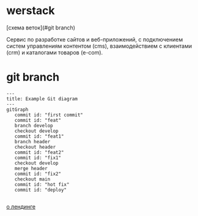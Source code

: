 # werstack

[схема веток](#git branch)

Сервис по разработке сайтов и веб-приложений, с подключением систем управлениям контентом (cms), взаимодействием с клиентами (crm) и каталогами товаров (e-com).

# git branch
```mermaid
---
title: Example Git diagram
---
gitGraph
   commit id: "first commit"
   commit id: "feat"
   branch develop
   checkout develop
   commit id: "feat1"
   branch header
   checkout header
   commit id: "feat2"
   commit id: "fix1"
   checkout develop
   merge header
   commit id: "fix2"
   checkout main
   commit id: "hot fix"
   commit id: "deploy"
     
```
[о лендинге](/about_landing.md)